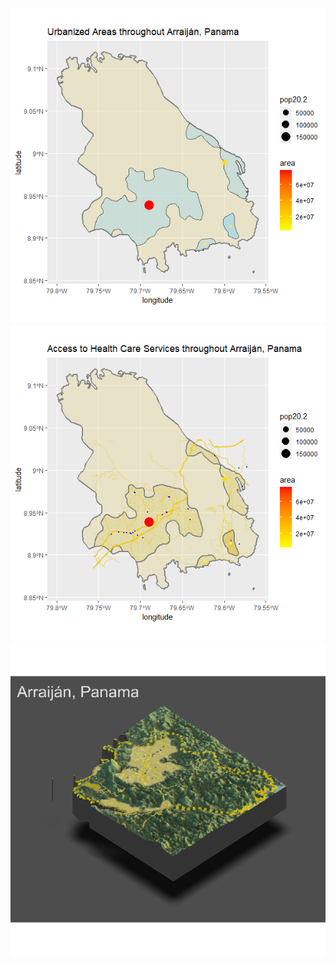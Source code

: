<img src = "pan_part1_deliv.png" />

<img src = "pan_part2_deliv.png" />

<img src = "pan_part3_deliv.png" />